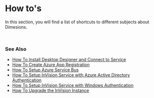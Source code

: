 
# How to's

In this section, you will find a list of shortcuts to different subjects about Dimesions.

<br/>

### See Also  

* [How To Install Desktop Designer and Connect to Service](howto/install.md)
* [How To Create Azure App Registration](howto/azure-registration.md)
* [How To Setup Azure Service Bus](howto/azuread.md)
* [How To Setup InVision Service with Azure Active Directory Authentication](howto/ad-authentication.md)
* [How To Setup InVision Service with Windows Authentication](howto/win-authentication.md)
* [How To Upgrade the InVision Instance](howto/instance.md)





